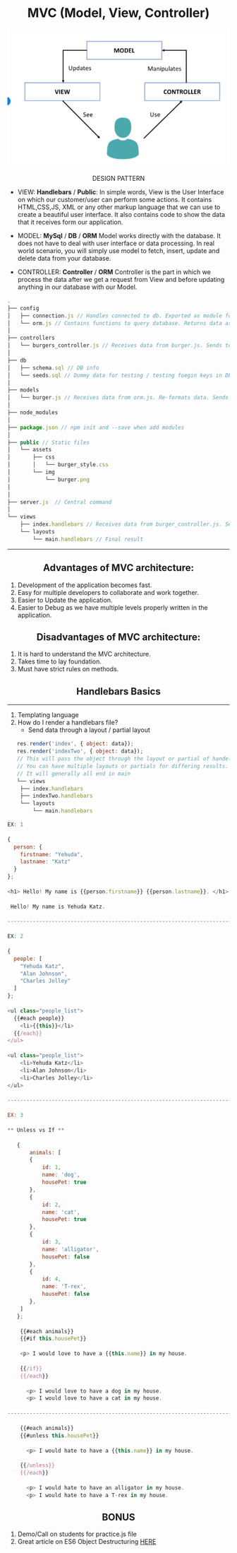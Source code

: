 # <center> MVC (Model, View, Controller)

![MVP](assets/mvc.png)

<center> DESIGN PATTERN </center>

- VIEW: **Handlebars** / **Public**: In simple words, View is the User Interface on which our customer/user can perform some actions. It contains HTML,CSS,JS, XML or any other markup language that we can use to create a beautiful user interface. It also contains code to show the data that it receives form our application.

- MODEL: **MySql** / **DB** / **ORM** Model works directly with the database. It does not have to deal with user interface or data processing. In real world scenario, you will simply use model to fetch, insert, update and delete data from your database.

- CONTROLLER: **Controller** / **ORM** Controller is the part in which we process the data after we get a request from View and before updating anything in our database with our Model.

```js
.
├── config
│   ├── connection.js // Handles connected to db. Exported as module for use in orm.js file.
│   └── orm.js // Contains functions to query database. Returns data as callback.
│ 
├── controllers
│   └── burgers_controller.js // Receives data from burger.js. Sends to view.
│
├── db
│   ├── schema.sql // DB info
│   └── seeds.sql // Dummy data for testing / testing foegin keys in DB
│
├── models
│   └── burger.js // Receives data from orm.js. Re-formats data. Sends to burger_controller.js.
│ 
├── node_modules
│ 
├── package.json // npm init and --save when add modules
│
├── public // Static files 
│   └── assets
│       ├── css
│       │   └── burger_style.css
│       └── img
│           └── burger.png
│  
│
├── server.js  // Central command
│
└── views
    ├── index.handlebars // Receives data from burger_controller.js. Sends to main.handlebars. 
    └── layouts
        └── main.handlebars // Final result
 ```     

---

## <center>Advantages of MVC architecture:

1. Development of the application becomes fast.
1. Easy for multiple developers to collaborate and work together.
1. Easier to Update the application.
1. Easier to Debug as we have multiple levels properly written in the application.

## <center> Disadvantages of MVC architecture:

1. It is hard to understand the MVC architecture.
1. Takes time to lay foundation.
1. Must have strict rules on methods.

## <CENTER> Handlebars Basics
---
1. Templating language 
1. How do I render a handlebars file? 
    - Send data through a layout / partial layout


```js
   res.render('index', { object: data});
   res.render('indexTwo', { object: data});
   // This will pass the object through the layout or partial of handelbars.
   // You can have multiple layouts or partials for differing results.
   // It will generally all end in main
   └── views
    ├── index.handlebars
    ├── indexTwo.handlebars
    └── layouts
        └── main.handlebars
```
```js
EX: 1

{
  person: {
    firstname: "Yehuda",
    lastname: "Katz"
  }
};

<h1> Hello! My name is {{person.firstname}} {{person.lastname}}. </h1>

 Hello! My name is Yehuda Katz.

--------------------------------------------------------------------------------------

EX: 2

{
  people: [
    "Yehuda Katz",
    "Alan Johnson",
    "Charles Jolley"
  ]
};

<ul class="people_list">
  {{#each people}}
    <li>{{this}}</li>
  {{/each}}
</ul>

<ul class="people_list">
    <li>Yehuda Katz</li>
    <li>Alan Johnson</li>
    <li>Charles Jolley</li>
</ul>

--------------------------------------------------------------------------------------

EX: 3

** Unless vs If **

   { 
       animals: [
       {
           id: 1,
           name: 'dog',
           housePet: true
       },
       {
           id: 2,
           name: 'cat',
           housePet: true
       },
       {
           id: 3,
           name: 'alligator',
           housePet: false
       },
       {
           id: 4,
           name: 'T-rex',
           housePet: false
       },
    ]
   };

    {{#each animals}}
    {{#if this.housePet}}

    <p> I would love to have a {{this.name}} in my house. 

    {{/if}}
    {{/each}}

      <p> I would love to have a dog in my house. 
      <p> I would love to have a cat in my house.

-----------------------------------------------------------------------

    {{#each animals}}
    {{#unless this.housePet}}

      <p> I would hate to have a {{this.name}} in my house. 

    {{/unless}}
    {{/each}}

      <p> I would hate to have an alligator in my house. 
      <p> I would hate to have a T-rex in my house.

```

## <center> BONUS
1. Demo/Call on students for practice.js file
1. Great article on ES6 Object Destructuring [HERE](https://codeburst.io/es6-destructuring-the-complete-guide-7f842d08b98f)
